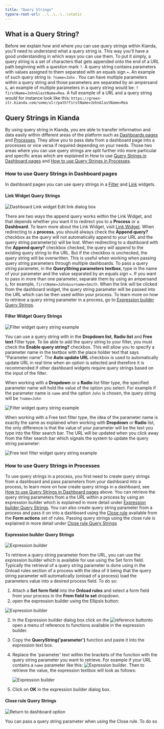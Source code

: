 ```yaml
---
title: "Query Strings"
typora-root-url: ..\..\..\..\static
---
```


## What is a Query String?

Before we explain how and where you can use query strings within Kianda, you'll need to understand what a query string is. This way you'll have a good understanding in which ways you can use them. To put it simply, a query string is a set of characters that gets appended onto the end of a URL path beginning with a question mark `?`. A query string contains parameters with values assigned to them separated with an equals sign `=`. An example of such query string is: `?name=John` . You can have multiple parameters within a query string and those parameters are separated by an ampersand `&`, an example of multiple parameters in a query string  would be: `?firstName=John&lastName=Rea`. A full example of a URL and a query string would for instance look like this: `https://green-itr.kianda.com/some/ulr/path?firstName=John&lastName=Rea`

## Query Strings in Kianda

By using query string in Kianda, you are able to transfer information and data easily within different areas of the platform such as [Dashboards pages](/docs/platform/pages/) and [Processes](/docs/platform/application-designer/process/). They allow you to pass data from a dashboard page into a processes or vice versa if required depending on your needs. Those two areas where you can use query strings are split further into more particular and specific areas which are explained in How to use [Query Strings in Dashboard pages](/docs/platform/pages/querystrings/#how-to-use-query-strings-in-dashboard-pages) and [How to use Query Strings in Processes](/docs/platform/pages/querystrings/#how-to-use-query-strings-in-processes).

### How to use Query Strings in Dashboard pages

In dashboard pages you can use query strings in a [Filter](/docs/platform/pages/filter/) and [Link](/docs/platform/pages/link/) widgets. 

#### Link Widget Query Strings

![Dashboard Link widget Edit link dialog box](/images/dashboard-link-edit-link-dialog2.jpg)

There are two ways the append query works within the Link Widget, and that depends whether you want it to redirect you to a **Process** or a **Dashboard**. To learn more about the Link Widget, visit [Link Widget](/docs/platform/pages/link/). When redirecting to a **process**, you should always check the **Append query?** checkbox as the query will not automatically append to your URL and the query string parameter(s) will be lost. When redirecting to a dashboard with the **Append query?** checkbox checked, the query will append to the existing query string to the URL. But if the checkbox is unchecked, the query string will be overwritten. This is useful when working when passing query string parameters through multiple dashboards. To pass a query string parameter, in the **QueryString parameters textbox**, type in the name of your parameter and the value separated by an equals sign `=`. If you want to pass in more than one parameter, separate them by using an ampersand `&`, for example, `firstName=John&surname=Smith`. When the link will be clicked from the dashboard widget, the query string parameter will be passed into the URL which can be then used within your process. To learn more on how to retrieve a query string parameter in a process, go to [Expression builder Query Strings](/docs/platform/pages/querystrings/#expression-builder-query-strings).

#### Filter Widget Query Strings

![Filter widget query string example](/images/filter-query-string-example.jpg)

You can use a query string with in the **Dropdown list**, **Radio list** and **Free text** Filter type. To be able to add the query string to your filter, you must check the **Enable query string?** checkbox. This will allow you to specify a parameter name in the textbox with the place holder text that says "Parameter name".  The **Auto update URL** checkbox is used to automatically update URL in real time when an option is selected and therefore it is recommended if other dashboard widgets require query strings based on the input of the filter. 

When working with a **Dropdown** or a **Radio** list filter type, the specified parameter name will hold the value of the option you select. For example if the parameter name is `name` and the option `John` is chosen, the query string will be `?name=John`

![Filter widget query string example](/images/filter-example.jpg)

When working with a Free text filter type, the idea of the parameter name is exactly the same as explained when working with **Dropdown** or **Radio** list, the only difference is that the value of your parameter will be the text you type into the filter search bar. The URL will be updated when you click away from the filter search bar which signals the system to update the query string parameter:

![Free text filter widget query string example](/images/free-text-filter-example.jpg)



### How to use Query Strings in Processes

To use query strings in a process, you first need to create query strings from a dashboard and pass parameters from your dashboard into a process, to learn more on how create query strings in a dashboard, see [How to use Query Strings in Dashboard pages](/docs/platform/pages/querystrings/#how-to-use-query-strings-in-dashboard-pages) above. You can retrieve the query string parameters from a the URL within a process by using an expression builder which is explained in more detail under [Expression builder Query Strings](/docs/platform/pages/querystrings/#expression-builder-query-strings). You can also create query string parameter from a process and pass it on into a dashboard using the [Close rule](/docs/platform/rules/form-actions/close-form/) available from the **Form actions** set of rules. Passing query strings using the close rule is explained in more detail under [Close rule Query Strings](/docs/platform/pages/querystrings/#close-rule-query-strings)

#### Expression builder Query Strings

![Expression builder](/images/expression-builder.jpg)

To retrieve a query string parameter from the URL, you can use the expression builder which is available for use using the Set form field. Typically the retrieval of a query string parameter is done using in the Onload rules section of a process with the idea of it being that the query string parameter will automatically (onload of a process) load the parameters value into a desired process field. To do so:

1. Attach a **Set form field** into the **Onload rules** and select a form field from your process in the **From field to set** dropdown.
2.  open the expression builder using the Ellipsis button:

![Expression builder](/images/set-form-field-exp-builder.jpg)

2. In the Expression builder dialog box click on the ![reference button](/images/reference.png)to open a menu of reference to functions available in the expression builder.

3. Copy the **QueryString('parameter')** function and paste it into the expression text box.

4. Replace the 'parameter' text within the brackets of the function with the query string parameter you want to retrieve. For example if your URL contains a `name` parameter like this: ![Expression builder](/images/URL-qs.jpg). Then to retrieve the value, the expression textbox will look as follows:

   ![Expression builder](/images/qs-expbuilder-name.jpg)

5. Click on **OK** in the expression builder dialog box.

#### Close rule Query Strings

![Return to dashboard option](/images/rule-close-return-dashboard.jpg)

You can pass a query string parameter when using the Close rule. To do so
